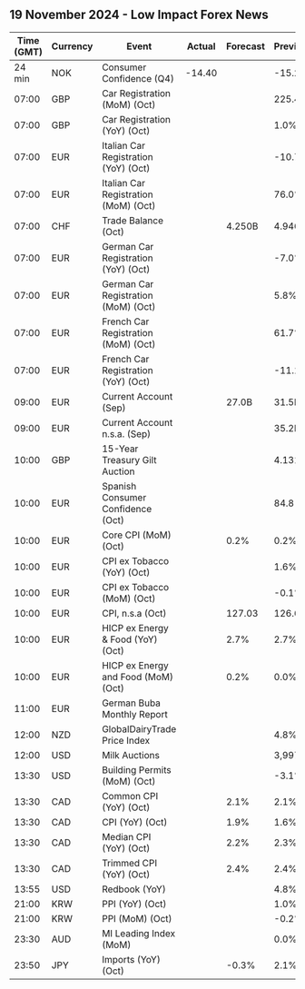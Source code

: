 ## 19 November 2024 - Low Impact Forex News

| Time (GMT) | Currency | Event | Actual | Forecast | Previous |
|------|----------|-------|--------|----------|----------|
| 24 min | NOK | Consumer Confidence (Q4) | -14.40 |  | -15.20 |
| 07:00 | GBP | Car Registration (MoM) (Oct) |  |  | 225.4% |
| 07:00 | GBP | Car Registration (YoY) (Oct) |  |  | 1.0% |
| 07:00 | EUR | Italian Car Registration (YoY) (Oct) |  |  | -10.7% |
| 07:00 | EUR | Italian Car Registration (MoM) (Oct) |  |  | 76.0% |
| 07:00 | CHF | Trade Balance (Oct) |  | 4.250B | 4.946B |
| 07:00 | EUR | German Car Registration (YoY) (Oct) |  |  | -7.0% |
| 07:00 | EUR | German Car Registration (MoM) (Oct) |  |  | 5.8% |
| 07:00 | EUR | French Car Registration (MoM) (Oct) |  |  | 61.7% |
| 07:00 | EUR | French Car Registration (YoY) (Oct) |  |  | -11.1% |
| 09:00 | EUR | Current Account (Sep) |  | 27.0B | 31.5B |
| 09:00 | EUR | Current Account n.s.a. (Sep) |  |  | 35.2B |
| 10:00 | GBP | 15-Year Treasury Gilt Auction |  |  | 4.131% |
| 10:00 | EUR | Spanish Consumer Confidence (Oct) |  |  | 84.8 |
| 10:00 | EUR | Core CPI (MoM) (Oct) |  | 0.2% | 0.2% |
| 10:00 | EUR | CPI ex Tobacco (YoY) (Oct) |  |  | 1.6% |
| 10:00 | EUR | CPI ex Tobacco (MoM) (Oct) |  |  | -0.1% |
| 10:00 | EUR | CPI, n.s.a (Oct) |  | 127.03 | 126.60 |
| 10:00 | EUR | HICP ex Energy & Food (YoY) (Oct) |  | 2.7% | 2.7% |
| 10:00 | EUR | HICP ex Energy and Food (MoM) (Oct) |  | 0.2% | 0.0% |
| 11:00 | EUR | German Buba Monthly Report |  |  |  |
| 12:00 | NZD | GlobalDairyTrade Price Index |  |  | 4.8% |
| 12:00 | USD | Milk Auctions |  |  | 3,997.0 |
| 13:30 | USD | Building Permits (MoM) (Oct) |  |  | -3.1% |
| 13:30 | CAD | Common CPI (YoY) (Oct) |  | 2.1% | 2.1% |
| 13:30 | CAD | CPI (YoY) (Oct) |  | 1.9% | 1.6% |
| 13:30 | CAD | Median CPI (YoY) (Oct) |  | 2.2% | 2.3% |
| 13:30 | CAD | Trimmed CPI (YoY) (Oct) |  | 2.4% | 2.4% |
| 13:55 | USD | Redbook (YoY) |  |  | 4.8% |
| 21:00 | KRW | PPI (YoY) (Oct) |  |  | 1.0% |
| 21:00 | KRW | PPI (MoM) (Oct) |  |  | -0.2% |
| 23:30 | AUD | MI Leading Index (MoM) |  |  | 0.0% |
| 23:50 | JPY | Imports (YoY) (Oct) |  | -0.3% | 2.1% |
